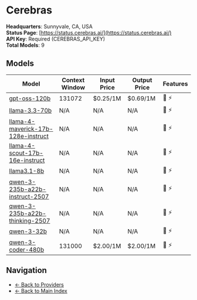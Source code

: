 # Cerebras

**Headquarters**: Sunnyvale, CA, USA  
**Status Page**: [https://status.cerebras.ai/](https://status.cerebras.ai/)  
**API Key**: Required (CEREBRAS_API_KEY)  
**Total Models**: 9

## Models

| Model | Context Window | Input Price | Output Price | Features |
|-------|----------------|-------------|--------------|----------|
| [gpt-oss-120b](./models/gpt-oss-120b.md) | 131072 | $0.25/1M | $0.69/1M | <span title="Text Processing">📝</span> <span title="Response Streaming">⚡</span> |
| [llama-3.3-70b](./models/llama-3.3-70b.md) | N/A | N/A | N/A | <span title="Text Processing">📝</span> <span title="Response Streaming">⚡</span> |
| [llama-4-maverick-17b-128e-instruct](./models/llama-4-maverick-17b-128e-instruct.md) | N/A | N/A | N/A | <span title="Text Processing">📝</span> <span title="Response Streaming">⚡</span> |
| [llama-4-scout-17b-16e-instruct](./models/llama-4-scout-17b-16e-instruct.md) | N/A | N/A | N/A | <span title="Text Processing">📝</span> <span title="Response Streaming">⚡</span> |
| [llama3.1-8b](./models/llama3.1-8b.md) | N/A | N/A | N/A | <span title="Text Processing">📝</span> <span title="Response Streaming">⚡</span> |
| [qwen-3-235b-a22b-instruct-2507](./models/qwen-3-235b-a22b-instruct-2507.md) | N/A | N/A | N/A | <span title="Text Processing">📝</span> <span title="Response Streaming">⚡</span> |
| [qwen-3-235b-a22b-thinking-2507](./models/qwen-3-235b-a22b-thinking-2507.md) | N/A | N/A | N/A | <span title="Text Processing">📝</span> <span title="Response Streaming">⚡</span> |
| [qwen-3-32b](./models/qwen-3-32b.md) | N/A | N/A | N/A | <span title="Text Processing">📝</span> <span title="Response Streaming">⚡</span> |
| [qwen-3-coder-480b](./models/qwen-3-coder-480b.md) | 131000 | $2.00/1M | $2.00/1M | <span title="Text Processing">📝</span> <span title="Response Streaming">⚡</span> |

## Navigation

- [← Back to Providers](../README.md)
- [← Back to Main Index](../../README.md)
